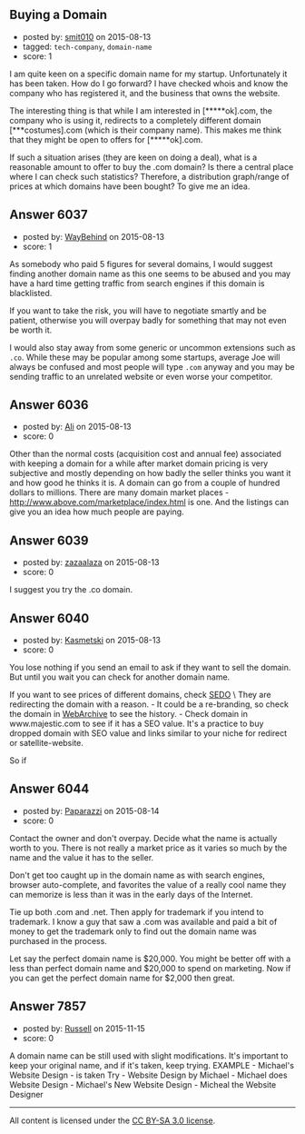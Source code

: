 ## Buying a Domain

- posted by: [smit010](https://stackexchange.com/users/6771482/smit010) on 2015-08-13
- tagged: `tech-company`, `domain-name`
- score: 1

I am quite keen on a specific domain name for my startup. Unfortunately it has been taken. How do I go forward? I have checked whois and know the company who has registered it, and the business that owns the website.

The interesting thing is that while I am interested in [*****ok].com, the company who is using it, redirects to a completely different domain [***costumes].com (which is their company name). This makes me think that they might be open to offers for [*****ok].com.

If such a situation arises (they are keen on doing a deal), what is a reasonable amount to offer to buy the .com domain? Is there a central place where I can check such statistics? Therefore, a distribution graph/range of prices at which domains have been bought? To give me an idea.


## Answer 6037

- posted by: [WayBehind](https://stackexchange.com/users/4133416/waybehind) on 2015-08-13
- score: 1

As somebody who paid 5 figures for several domains, I would suggest finding another domain name as this one seems to be abused and you may have a hard time getting traffic from search engines if this domain is blacklisted.

If you want to take the risk, you will have to negotiate smartly and be patient, otherwise you will overpay badly for something that may not even be worth it.

I would also stay away from some generic or uncommon extensions such as `.co`. While these may be popular among some startups, average Joe will always be confused and most people will type `.com` anyway and you may be sending traffic to an unrelated website or even worse your competitor. 


## Answer 6036

- posted by: [Ali](https://stackexchange.com/users/2815644/ali) on 2015-08-13
- score: 0

Other than the normal costs (acquisition cost and annual fee) associated with keeping a domain for a while after market domain pricing is very subjective and mostly depending on how badly the seller thinks you want it and how good he thinks it is. A domain can go from a couple of hundred dollars to millions. 
There are many domain market places - http://www.above.com/marketplace/index.html is one. And the listings can give you an idea how much people are paying.


## Answer 6039

- posted by: [zazaalaza](https://stackexchange.com/users/4672194/zazaalaza) on 2015-08-13
- score: 0

I suggest you try the .co domain.


## Answer 6040

- posted by: [Kasmetski](https://stackexchange.com/users/6151439/kasmetski) on 2015-08-13
- score: 0

<p>You lose nothing if you send an email to ask if they want to sell the domain. But until you wait you can check for another domain name. </p>

<p>If you want to see prices of different domains, check <a href="https://sedo.com" rel="nofollow">SEDO</a>
\
They are redirecting the domain with a reason. 
- It could be a re-branding, so check the domain in <a href="https://archive.org/web/web.php" rel="nofollow">WebArchive</a> to see the history.
- Check domain in www.majestic.com to see if it has a SEO value. It's a practice to buy dropped domain with SEO value and links similar to your niche for redirect or satellite-website. </p>

<p>So if </p>



## Answer 6044

- posted by: [Paparazzi](https://stackexchange.com/users/300272/paparazzi) on 2015-08-14
- score: 0

Contact the owner and don't overpay.  Decide what the name is actually worth to you.  There is not really a market price as it varies so much by the name and the value it has to the seller.  

Don't get too caught up in the domain name as with search engines, browser auto-complete, and favorites the value of a really cool name they can memorize is less than it was in the early days of the Internet.  

Tie up both .com and .net.  Then apply for trademark if you intend to trademark.  I know a guy that saw a .com was available and paid a bit of money to get the trademark only to find out the domain name was purchased in the process.  

Let say the perfect domain name is $20,000.  You might be better off with a less than perfect domain name and $20,000 to spend on marketing.  Now if you can get the perfect domain name for $2,000 then great.


## Answer 7857

- posted by: [Russell](https://stackexchange.com/users/7300816/russell) on 2015-11-15
- score: 0

A domain name can be still used with slight modifications. It's important to keep your original name, and if it's taken, keep trying.
EXAMPLE - Michael's Website Design - is taken
Try - Website Design by Michael
    - Michael does Website Design
    - Michael's New Website Design
    - Micheal the Website Designer



---

All content is licensed under the [CC BY-SA 3.0 license](https://creativecommons.org/licenses/by-sa/3.0/).
